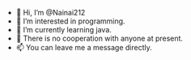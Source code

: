- 👋 Hi, I’m @Nainai212
- 👀 I’m interested in programming.
- 🌱 I’m currently learning java.
- 💞️ There is no cooperation with anyone at present.
- 📫 You can leave me a message directly.

<!---
Nainai212/Nainai212 is a ✨ special ✨ repository because its `README.md` (this file) appears on your GitHub profile.
You can click the Preview link to take a look at your changes.
--->
